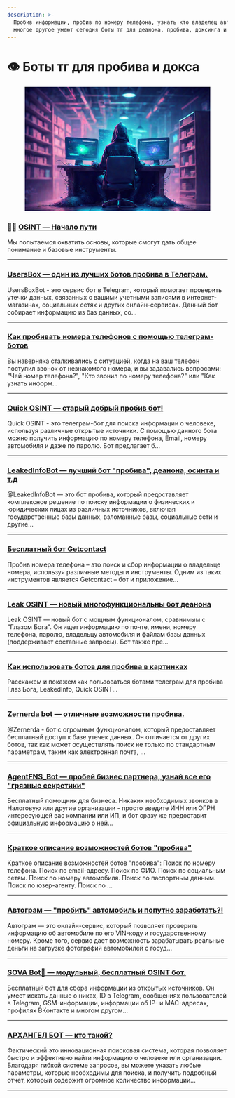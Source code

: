```yaml
---
description: >-
  Пробив информации, пробив по номеру телефона, узнать кто владелец авто и
  многое другое умеют сегодня боты тг для деанона, пробива, доксинга и OSINT.
---
```


# 👁️ Боты тг для пробива и докса



<figure><img src=".gitbook/assets/467a384ee2fb41ad93d5c28686d05600.jpeg" alt=""><figcaption></figcaption></figure>

### 🕵️‍♀️ [OSINT — Начало пути](osint-nachalo-puti.md)

Мы попытаемся охватить основы, которые смогут дать общее понимание и базовые инструменты.

***

### [UsersBox — один из лучших ботов пробива в Телеграм.](usersbox-moshnyi-tg-bot-probiva.md)

UsersBoxBot - это сервис бот в Telegram, который помогает проверить утечки данных, связанных с вашими учетными записями в интернет-магазинах, социальных сетях и других онлайн-сервисах. Данный бот собирает информацию из баз данных, со…

***

### [Как пробивать номера телефонов с помощью телеграм-ботов](kak-probivat-nomer-telefona-s-pomoshyu-telegram-bota.md)

Вы наверняка сталкивались с ситуацией, когда на ваш телефон поступил звонок от незнакомого номера, и вы задавались вопросами: "Чей номер телефона?", "Кто звонил по номеру телефона?" или "Как узнать информ…

***

### [Quick OSINT — старый добрый пробив бот!](quick-osint-est-vse-sposoby-deanona-v-tom-chisle-i-po-foto..md)

Quick OSINT - это телеграм-бот для поиска информации о человеке, используя различные открытые источники. С помощью данного бота можно получить информацию по номеру телефона, Email, номеру автомобиля и даже по паролю. Бот предлагает б…

***

### [LeakedInfoBot — лучший бот "пробива", деанона, осинта и т.д](leakedinfobot-luchshii-bot-dlya-poiska-slitoi-informacii..md)

@LeakedInfoBot — это бот пробива, который предоставляет комплексное решение по поиску информации о физических и юридических лицах из различных источников, включая государственные базы данных, взломанные базы, социальные сети и другие…

***

### [Бесплатный бот Getcontact](besplatnyi-bot-getcontact.md)

Пробив номера телефона – это поиск и сбор информации о владельце номера, используя различные методы и инструменты. Одним из таких инструментов является Getcontact – бот и приложение...

***

### [Leak OSINT — новый многофункциональны бот деанона](https://app.gitbook.com/o/wSLGQErcTdggFsgtjkdH/s/LYY02EbfEdXMa5iNdm2y/)

Leak OSINT — новый бот с мощным функционалом, сравнимым с "Глазом Бога". Он ищет информацию по почте, имени, номеру телефона, паролю, владельцу автомобиля и файлам базы данных (поддерживает составные запросы). Бот также пре…

***

### [Как использовать ботов для пробива в картинках](kak-polzovatsya-botami-telegram-dlya-probiva-glaz-boga-leakedinfo-quick-osint.md)

Расскажем и покажем как пользоваться ботами телеграм для пробива Глаз Бога, LeakedInfo, Quick OSINT...

***

### [Zernerda bot — отличные возможности пробива.](zernerda-bot-otlichnye-vozmozhnosti-probiva..md)

@Zernerda - бот с огромным функционалом, который предоставляет бесплатный доступ к базе утечек данных. Он отличается от других ботов, так как может осуществлять поиск не только по стандартным параметрам, таким как электронная почта, …

***

### [**AgentFNS\_Bot — пробей бизнес партнера, узнай все его "грязные секретики"**](agentfns\_bot-probei-biznes-partnera-uznai-vse-ego-gryaznye-sekretiki.md)

Бесплатный помощник для бизнеса. Никаких необходимых звонков в Налоговую или другие организации - просто введите ИНН или ОГРН интересующей вас компании или ИП, и бот сразу же предоставит официальную информацию о ней...

***

### [Краткое описание возможностей ботов "пробива"](kratkoe-opisanie-vozmozhnostei-botov-probiva.md)

Краткое описание возможностей ботов "пробива": Поиск по номеру телефона. Поиск по email-адресу. Поиск по ФИО. Поиск по социальным сетям. Поиск по номеру автомобиля. Поиск по паспортным данным. Поиск по юзер-агенту. Поиск по …

***

### [Автограм — "пробить" автомобиль и попутно заработать?!](avtogram-probit-avtomobil-i-poputno-zarabotat.md)

Автограм — это онлайн-сервис, который позволяет проверить информацию об автомобиле по его VIN-коду и государственному номеру. Кроме того, сервис дает возможность зарабатывать реальные деньги на загрузке фотографий автомобилей с госуд…

***

### [SOVA Bot🦉 — модульный, бесплатный OSINT бот.](https://app.gitbook.com/o/wSLGQErcTdggFsgtjkdH/s/LYY02EbfEdXMa5iNdm2y/\~/changes/56/sova-bot-moshnyi-modulnyi-besplatnyi-osint-bot)

Бесплатный бот для сбора информации из открытых источников. Он умеет искать данные о никах, ID в Telegram, сообщениях пользователей в Telegram, GSM-информации, информации об IP- и MAC-адресах, профилях ВКонтакте и многом другом...

***

### [**АРХАНГЕЛ БОТ — кто такой?**](arkhangel-bot-kto-takoi.md)

Фактический  это инновационная поисковая система, которая позволяет быстро и эффективно найти информацию о человеке или организации. Благодаря гибкой системе запросов, вы можете указать любые параметры, которые необходимы для поиска, и получить подробный отчет, который содержит огромное количество информации...

***





